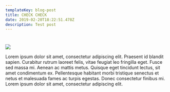 ```yaml
---
templateKey: blog-post
title: CHECK CHECK
date: 2019-02-20T18:22:51.478Z
description: Test post
---
```

# 

![](/img/fb_img_1510915864617.jpg)

Lorem ipsum dolor sit amet, consectetur adipiscing elit. Praesent id blandit sapien. Curabitur rutrum laoreet felis, vitae feugiat leo fringilla eget. Fusce sed massa mi. Aenean ac mattis metus. Quisque eget tincidunt lectus, sit amet condimentum ex. Pellentesque habitant morbi tristique senectus et netus et malesuada fames ac turpis egestas. Donec consectetur finibus mi. Lorem ipsum dolor sit amet, consectetur adipiscing elit.

